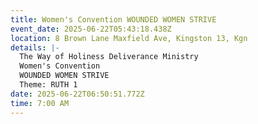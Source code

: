 ```yaml
---
title: Women's Convention WOUNDED WOMEN STRIVE
event_date: 2025-06-22T05:43:18.438Z
location: 8 Brown Lane Maxfield Ave, Kingston 13, Kgn
details: |-
  The Way of Holiness Deliverance Ministry
  Women's Convention
  WOUNDED WOMEN STRIVE
  Theme: RUTH 1
date: 2025-06-22T06:50:51.772Z
time: 7:00 AM
---
```

